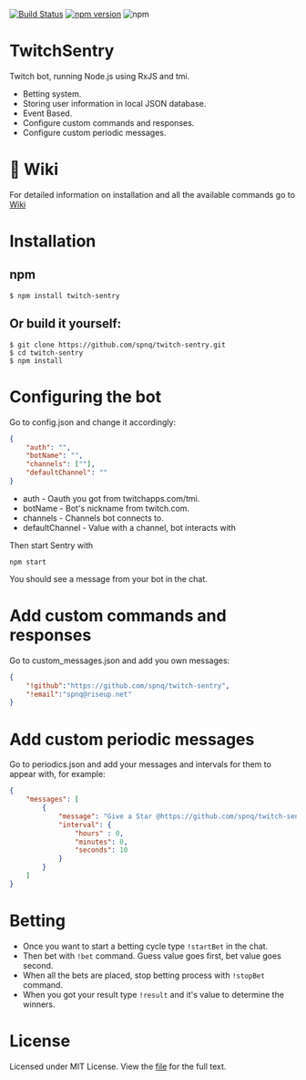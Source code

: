 [![Build Status](https://travis-ci.org/spnq/twitch-sentry.svg?branch=master)](https://travis-ci.org/spnq/twitch-sentry)
[![npm version](https://badge.fury.io/js/twitch-sentry.svg)](https://badge.fury.io/js/twitch-sentry)
![npm](https://img.shields.io/npm/dm/twitch-sentry.svg)
# TwitchSentry

Twitch bot, running Node.js using RxJS and tmi.

* Betting system.
* Storing user information in local JSON database.
* Event Based.
* Configure custom commands and responses.
* Configure custom periodic messages.

# 📖 Wiki 
For detailed information on installation and all the available commands go to [Wiki](https://github.com/spnq/twitch-sentry/wiki)

# Installation

## npm
```Shell
$ npm install twitch-sentry
```

## Or build it yourself:
```Shell
$ git clone https://github.com/spnq/twitch-sentry.git
$ cd twitch-sentry
$ npm install
```


# Configuring the bot
 
Go to config.json and change it accordingly:
```json
{
    "auth": "",
    "botName": "",
    "channels": [""],
    "defaultChannel": ""
}
```
* auth - Oauth you got from twitchapps.com/tmi.
* botName - Bot's nickname from twitch.com.
* channels - Channels bot connects to.
* defaultChannel - Value with a channel, bot interacts with 

Then start Sentry with 
```Shell
npm start
```

You should see a message from your bot in the chat.

# Add custom commands and responses

Go to custom_messages.json and add you own messages:
```json
{
    "!github":"https://github.com/spnq/twitch-sentry",
    "!email":"spnq@riseup.net"
}
```

# Add custom periodic messages

Go to periodics.json and add your messages and intervals for them to appear with, for example: 
```json
{
    "messages": [
        {
            "message": "Give a Star @https://github.com/spnq/twitch-sentry",
            "interval": {
                "hours" : 0,
                "minutes": 0,
                "seconds": 10
            }
        }
    ]
}
```

# Betting

* Once you want to start a betting cycle type `!startBet` in the chat.
* Then bet with `!bet` command. Guess value goes first, bet value goes second. 
* When all the bets are placed, stop betting process with `!stopBet` command.
* When you got your result type `!result` and it's value to determine the winners.

# License

Licensed under MIT License. View the [file](https://github.com/spnq/twitch-sentry/blob/master/LICENSE) for the full text.
